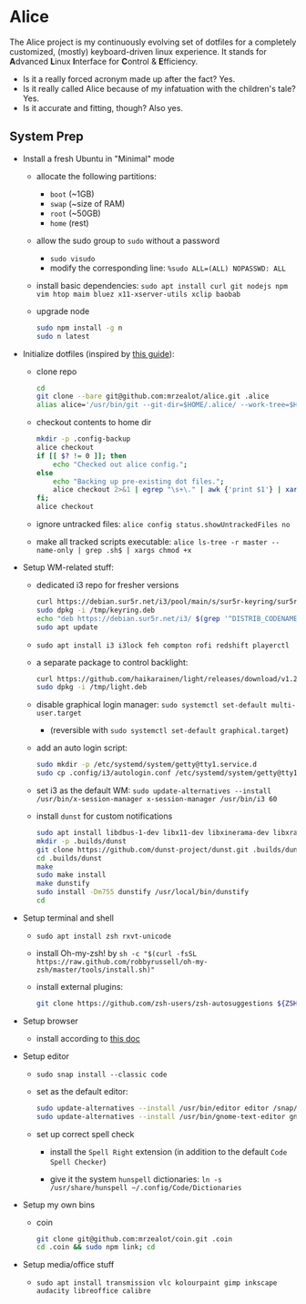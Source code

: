 # Alice

The Alice project is my continuously evolving set of dotfiles for a completely customized, (mostly) keyboard-driven linux experience.
It stands for **A**dvanced **L**inux **I**nterface for **C**ontrol & **E**fficiency.

- Is it a really forced acronym made up after the fact? Yes.
- Is it really called Alice because of my infatuation with the children's tale? Yes.
- Is it accurate and fitting, though? Also yes.

## System Prep

- Install a fresh Ubuntu in "Minimal" mode

    - allocate the following partitions:
        - `boot` (~1GB)
        - `swap` (~size of RAM)
        - `root` (~50GB)
        - `home` (rest)

    - allow the sudo group to `sudo` without a password
        - `sudo visudo`
        - modify the corresponding line: `%sudo ALL=(ALL) NOPASSWD: ALL`

    - install basic dependencies: `sudo apt install curl git nodejs npm vim htop maim bluez x11-xserver-utils xclip baobab`

    - upgrade node

        ```bash
        sudo npm install -g n
        sudo n latest
        ```

- Initialize dotfiles (inspired by [this guide](https://www.atlassian.com/git/tutorials/dotfiles)):

    - clone repo
    
        ```bash
        cd
        git clone --bare git@github.com:mrzealot/alice.git .alice
        alias alice='/usr/bin/git --git-dir=$HOME/.alice/ --work-tree=$HOME'
        ```

    - checkout contents to home dir

        ```bash
        mkdir -p .config-backup
        alice checkout
        if [[ $? != 0 ]]; then
            echo "Checked out alice config.";
        else
            echo "Backing up pre-existing dot files.";
            alice checkout 2>&1 | egrep "\s+\." | awk {'print $1'} | xargs -I{} mv {} .config-backup/{}
        fi;
        alice checkout
        ```

    - ignore untracked files: `alice config status.showUntrackedFiles no`

    - make all tracked scripts executable: `alice ls-tree -r master --name-only | grep .sh$ | xargs chmod +x`

- Setup WM-related stuff:

    - dedicated i3 repo for fresher versions

        ```bash
        curl https://debian.sur5r.net/i3/pool/main/s/sur5r-keyring/sur5r-keyring_2019.02.01_all.deb --output /tmp/keyring.deb
        sudo dpkg -i /tmp/keyring.deb
        echo "deb https://debian.sur5r.net/i3/ $(grep '^DISTRIB_CODENAME=' /etc/lsb-release | cut -f2 -d=) universe" | sudo tee -a /etc/apt/sources.list.d/sur5r-i3.list
        sudo apt update
        ```

    - `sudo apt install i3 i3lock feh compton rofi redshift playerctl`

    - a separate package to control backlight:

        ```bash
        curl https://github.com/haikarainen/light/releases/download/v1.2/light_1.2_amd64.deb --output /tmp/light.deb
        sudo dpkg -i /tmp/light.deb
        ```

    - disable graphical login manager: `sudo systemctl set-default multi-user.target` 
        - (reversible with `sudo systemctl set-default graphical.target`)

    - add an auto login script:

        ```bash
        sudo mkdir -p /etc/systemd/system/getty@tty1.service.d
        sudo cp .config/i3/autologin.conf /etc/systemd/system/getty@tty1.service.d/override.conf
        ```

    - set i3 as the default WM: `sudo update-alternatives --install /usr/bin/x-session-manager x-session-manager /usr/bin/i3 60`

    - install `dunst` for custom notifications

        ```bash
        sudo apt install libdbus-1-dev libx11-dev libxinerama-dev libxrandr-dev libxss-dev libglib2.0-dev libpango1.0-dev libgtk-3-dev libxdg-basedir-dev libnotify-dev
        mkdir -p .builds/dunst
        git clone https://github.com/dunst-project/dunst.git .builds/dunst
        cd .builds/dunst
        make
        sudo make install
        make dunstify
        sudo install -Dm755 dunstify /usr/local/bin/dunstify
        cd
        ```

- Setup terminal and shell

    - `sudo apt install zsh rxvt-unicode`

    - install Oh-my-zsh! by `sh -c "$(curl -fsSL https://raw.github.com/robbyrussell/oh-my-zsh/master/tools/install.sh)"`

    - install external plugins:

        ```bash
        git clone https://github.com/zsh-users/zsh-autosuggestions ${ZSH_CUSTOM:-~/.oh-my-zsh/custom}/plugins/zsh-autosuggestions
        ```

- Setup browser

    - install according to [this doc](https://brave-browser.readthedocs.io/en/latest/installing-brave.html)

- Setup editor

    - `sudo snap install --classic code`

    - set as the default editor:

        ```bash
        sudo update-alternatives --install /usr/bin/editor editor /snap/bin/code 60
        sudo update-alternatives --install /usr/bin/gnome-text-editor gnome-text-editor /snap/bin/code 60
        ```

    - set up correct spell check

        - install the `Spell Right` extension (in addition to the default `Code Spell Checker`)

        - give it the system `hunspell` dictionaries: `ln -s /usr/share/hunspell ~/.config/Code/Dictionaries`

- Setup my own bins

    - coin

        ```bash
        git clone git@github.com:mrzealot/coin.git .coin
        cd .coin && sudo npm link; cd
        ```

- Setup media/office stuff

    - `sudo apt install transmission vlc kolourpaint gimp inkscape audacity libreoffice calibre`